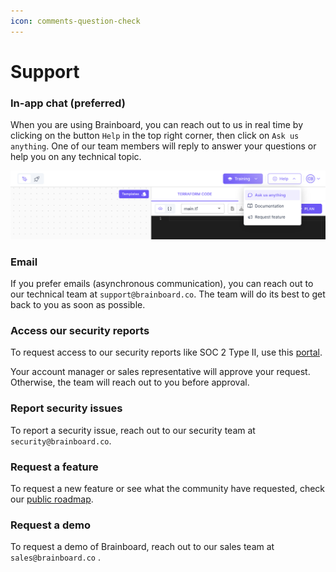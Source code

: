 ```yaml
---
icon: comments-question-check
---
```


# Support

### In-app chat (preferred)

When you are using Brainboard, you can reach out to us in real time by clicking on the button `Help` in the top right corner, then click on `Ask us anything`. One of our team members will reply to answer your questions or help you on any technical topic.

![Ask us anything](../.gitbook/assets/ask-us-anything.png)

### Email

If you prefer emails (asynchronous communication), you can reach out to our technical team at `support@brainboard.co`. The team will do its best to get back to you as soon as possible.

### Access our security reports

To request access to our security reports like SOC 2 Type II, use this [portal](https://security.brainboard.co).

Your account manager or sales representative will approve your request. Otherwise, the team will reach out to you before approval.

### Report security issues

To report a security issue, reach out to our security team at `security@brainboard.co`.

### Request a feature

To request a new feature or see what the community have requested, check our [public roadmap](https://roadmap.brainboard.co/boards/feature-requests).

### Request a demo

To request a demo of Brainboard, reach out to our sales team at `sales@brainboard.co` .
